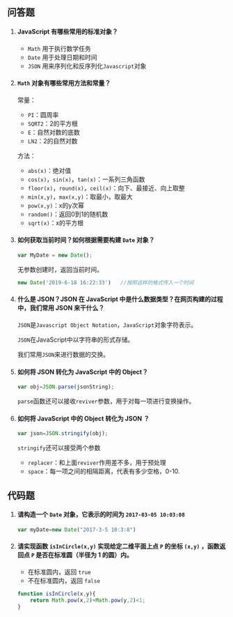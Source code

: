 ## 问答题

1. #### JavaScript 有哪些常用的标准对象？

   - `Math` 用于执行数学任务
   - `Date` 用于处理日期和时间
   - `JSON` 用来序列化和反序列化`Javascript`对象

2. #### `Math` 对象有哪些常用方法和常量？

   常量：

   - `PI`：圆周率
   - `SQRT2`：2的平方根
   - `E`：自然对数的底数
   - `LN2`：2的自然对数

   方法：

   - `abs(x)`：绝对值
   - `cos(x)`，`sin(x)`，`tan(x)`：一系列三角函数
   - `floor(x)`，`round(x)`，`ceil(x)`：向下、最接近、向上取整
   - `min(x,y)`，`max(x,y)`：取最小，取最大
   - `pow(x,y)`：x的y次幂
   - `random()`：返回0到1的随机数
   - `sqrt(x)`：x的平方根

3. #### 如何获取当前时间？如何根据需要构建 `Date` 对象？

   ```javascript
   var MyDate = new Date();
   ```

   无参数创建时，返回当前时间。

   ```javascript
   new Date('2019-6-18 16:22:33')	//按照这样的格式传入一个时间
   ```

4. #### 什么是 JSON？JSON 在 JavaScript 中是什么数据类型？在网页构建的过程中，我们常用 JSON 来干什么？

   `JSON`是`Javascript Object Notation`，`JavaScript`对象字符表示。

   `JSON`在JavaScript中以字符串的形式存储。

   我们常用`JSON`来进行数据的交换。

5. #### 如何将 JSON 转化为 JavaScript 中的 Object？

   ```javascript
   var obj=JSON.parse(jsonString);
   ```

   `parse`函数还可以接收`reviver`参数，用于对每一项进行变换操作。

6. #### 如何将 JavaScript 中的 Object 转化为 JSON ？

   ```javascript
   var json=JSON.stringify(obj);
   ```

   `stringify`还可以接受两个参数

   - `replacer`：和上面`reviver`作用差不多，用于预处理
   - `space`：每一项之间的相隔距离，代表有多少空格，0-10.

## 代码题

1. #### 请构造一个 `Date` 对象，它表示的时间为 `2017-03-05 10:03:08`

   ```javascript
   var myDate=new Date("2017-3-5 10:3:8")
   ```

2. #### 请实现函数 `isInCircle(x,y)` 实现给定二维平面上点 `P` 的坐标 `(x,y)` ，函数返回点 `P` 是否在标准圆（半径为 1 的圆）内。

   - 在标准圆内，返回 `true`
   - 不在标准圆内，返回 `false`

   ```javascript
   function isInCircle(x,y){
       return Math.pow(x,2)+Math.pow(y,2)<1;
   }
   ```

   